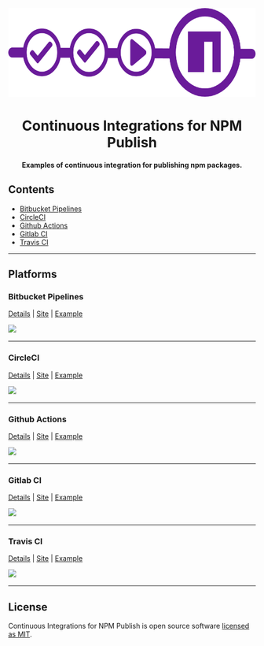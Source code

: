 <div align="center">
  <img height="180px" src="https://raw.githubusercontent.com/andrelmlins/ci-npm-publish/master/logo.png" />
  <h1>Continuous Integrations for NPM Publish</h1>
  <h4>Examples of continuous integration for publishing npm packages.</h4>
</div>

## Contents

- [Bitbucket Pipelines](#bitbucket-pipelines)
- [CircleCI](#circleci)
- [Github Actions](#github-actions)
- [Gitlab CI](#gitlab-ci)
- [Travis CI](#travis-ci)

---

## Platforms

### **Bitbucket Pipelines**

[Details](BITBUCKET.md) | [Site](https://bitbucket.org/product/br/features/pipelines) | [Example](examples/bitbucket-pipelines.yml)

<img width="140px" src="https://wac-cdn.atlassian.com/dam/jcr:e75ffb0e-b3ee-40ca-8659-ecb93675a379/Bitbucket@2x-blue.png" />

---

### **CircleCI**

[Details](CIRCLECI.md) | [Site](https://circleci.com/) | [Example](examples/.circleci)

<img width="140px" src="https://elo7.dev/images/rodando-seus-testes-no-circle-ci-1.png" />

---

### **Github Actions**

[Details](GITHUB.md) | [Site](https://github.com/features/actions) | [Example](examples/.github)

<img width="140px" src="https://miro.medium.com/max/300/0*EOBenMCWMDaPdeJL.png" />

---

### **Gitlab CI**

[Details](GITLAB.md) | [Site](https://docs.gitlab.com/ee/ci/) | [Example](examples/.gitlab.yml)

<img width="140px" src="https://about.gitlab.com/images/press/logo/png/gitlab-logo-gray-rgb.png" />

---

### **Travis CI**

[Details](TRAVIS.md) | [Site](https://travis-ci.com/) | [Example](examples/.travis.yml)

<img width="140px" src="https://miro.medium.com/max/600/1*VXdK53mBfr27iT8LiHNAbg.png" />

---

## License

Continuous Integrations for NPM Publish is open source software [licensed as MIT](https://github.com/andrelmlins/ci-npm-publish/blob/master/LICENSE).
